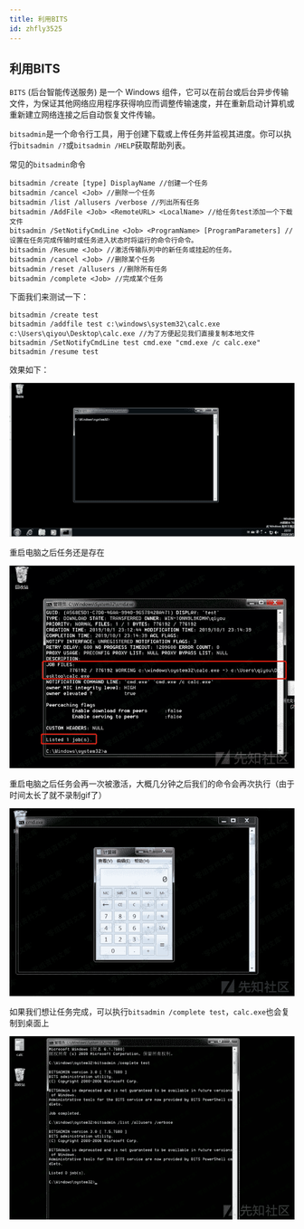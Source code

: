 ```yaml
---
title: 利用BITS
id: zhfly3525
---
```


## 利用BITS

`BITS` (后台智能传送服务) 是一个 Windows 组件，它可以在前台或后台异步传输文件，为保证其他网络应用程序获得响应而调整传输速度，并在重新启动计算机或重新建立网络连接之后自动恢复文件传输。

`bitsadmin`是一个命令行工具，用于创建下载或上传任务并监视其进度。你可以执行`bitsadmin /?`或`bitsadmin /HELP`获取帮助列表。

常见的`bitsadmin`命令

```
bitsadmin /create [type] DisplayName //创建一个任务
bitsadmin /cancel <Job> //删除一个任务
bitsadmin /list /allusers /verbose //列出所有任务
bitsadmin /AddFile <Job> <RemoteURL> <LocalName> //给任务test添加一个下载文件
bitsadmin /SetNotifyCmdLine <Job> <ProgramName> [ProgramParameters] //设置在任务完成传输时或任务进入状态时将运行的命令行命令。
bitsadmin /Resume <Job> //激活传输队列中的新任务或挂起的任务。
bitsadmin /cancel <Job> //删除某个任务
bitsadmin /reset /allusers //删除所有任务
bitsadmin /complete <Job> //完成某个任务 
```

下面我们来测试一下：

```
bitsadmin /create test
bitsadmin /addfile test c:\windows\system32\calc.exe c:\Users\qiyou\Desktop\calc.exe //为了方便起见我们直接复制本地文件
bitsadmin /SetNotifyCmdLine test cmd.exe "cmd.exe /c calc.exe"
bitsadmin /resume test 
```

效果如下：

![image](../img/796dd4b5d42a118b998c81fc8d2cd7e3.png)

重启电脑之后任务还是存在

![image](../img/5940273798440231291091717a269f63.png)

重启电脑之后任务会再一次被激活，大概几分钟之后我们的命令会再次执行（由于时间太长了就不录制gif了）

![image](../img/29cfbd65d05fba0ff88ec4346f2d5f32.png)

如果我们想让任务完成，可以执行`bitsadmin /complete test`，`calc.exe`也会复制到桌面上

![image](../img/5baa67b10ee76e84d0c763c9a40c13d8.png)
